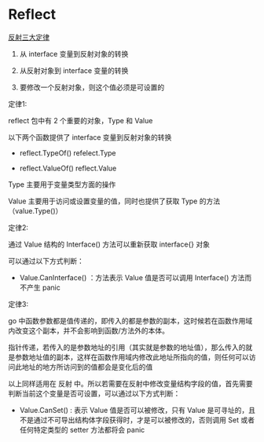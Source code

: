 # Reflect



[反射三大定律](laws-of-reflection.md)

1. 从 interface 变量到反射对象的转换

2. 从反射对象到 interface 变量的转换

3. 要修改一个反射对象，则这个值必须是可设置的



定律1:

reflect 包中有 2 个重要的对象，Type 和 Value 

以下两个函数提供了 interface 变量到反射对象的转换

- reflect.TypeOf() refelect.Type 

- reflect.ValueOf() reflect.Value		

    

Type 主要用于变量类型方面的操作

Value 主要用于访问或设置变量的值，同时也提供了获取 Type 的方法 （value.Type()）



定律2:

通过 Value 结构的 Interface() 方法可以重新获取 interface{} 对象

可以通过以下方式判断：

- Value.CanInterface() ：方法表示 Value 值是否可以调用 Interface() 方法而不产生 panic



定律3:

go 中函数参数都是值传递的，即传入的都是参数的副本，这时候若在函数作用域内改变这个副本，并不会影响到函数/方法外的本体。

指针传递，若传入的是参数地址的引用（其实就是参数的地址值），那么传入的就是参数地址值的副本，这样在函数作用域内修改此地址所指向的值，则任何可以访问此地址的地方所访问到的值都会是变化后的值



以上同样适用在 反射 中。所以若需要在反射中修改变量结构字段的值，首先需要判断当前这个变量是否可设置，可以通过以下方式判断：

- Value.CanSet() : 表示 Value 值是否可以被修改，只有 Value 是可寻址的，且不是通过不可导出结构体字段获得时，才是可以被修改的，否则调用 Set 或者任何特定类型的 setter 方法都将会 panic









